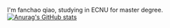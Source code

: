 I'm fanchao qiao, studying in ECNU for master degree.
[![Anurag's GitHub stats](https://github-readme-stats.vercel.app/api?username=PPParticle)](https://github.com/anuraghazra/github-readme-stats)

